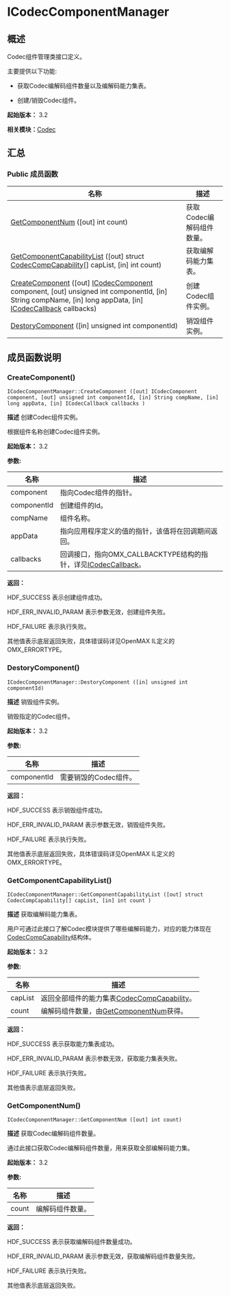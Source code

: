 # ICodecComponentManager


## 概述

Codec组件管理类接口定义。

主要提供以下功能:

- 获取Codec编解码组件数量以及编解码能力集表。

- 创建/销毁Codec组件。

**起始版本：** 3.2

**相关模块：**[Codec](_codec_v10.md)


## 汇总


### Public 成员函数

| 名称 | 描述 | 
| -------- | -------- |
| [GetComponentNum](#getcomponentnum) ([out] int count) | 获取Codec编解码组件数量。  | 
| [GetComponentCapabilityList](#getcomponentcapabilitylist) ([out] struct [CodecCompCapability](_codec_comp_capability_v10.md)[] capList, [in] int count) | 获取编解码能力集表。  | 
| [CreateComponent](#createcomponent) ([out] [ICodecComponent](interface_i_codec_component_v10.md) component, [out] unsigned int componentId, [in] String compName, [in] long appData, [in] [ICodecCallback](interface_i_codec_callback_v10.md) callbacks) | 创建Codec组件实例。  | 
| [DestoryComponent](#destorycomponent) ([in] unsigned int componentId) | 销毁组件实例。  | 


## 成员函数说明


### CreateComponent()

```
ICodecComponentManager::CreateComponent ([out] ICodecComponent component, [out] unsigned int componentId, [in] String compName, [in] long appData, [in] ICodecCallback callbacks )
```
**描述**
创建Codec组件实例。

根据组件名称创建Codec组件实例。

**起始版本：** 3.2

**参数:**

| 名称 | 描述 | 
| -------- | -------- |
| component | 指向Codec组件的指针。  | 
| componentId | 创建组件的Id。  | 
| compName | 组件名称。  | 
| appData | 指向应用程序定义的值的指针，该值将在回调期间返回。  | 
| callbacks | 回调接口，指向OMX_CALLBACKTYPE结构的指针，详见[ICodecCallback](interface_i_codec_callback_v10.md)。 | 

**返回：**

HDF_SUCCESS 表示创建组件成功。

HDF_ERR_INVALID_PARAM 表示参数无效，创建组件失败。

HDF_FAILURE 表示执行失败。

其他值表示底层返回失败，具体错误码详见OpenMAX IL定义的OMX_ERRORTYPE。


### DestoryComponent()

```
ICodecComponentManager::DestoryComponent ([in] unsigned int componentId)
```
**描述**
销毁组件实例。

销毁指定的Codec组件。

**起始版本：** 3.2

**参数:**

| 名称 | 描述 | 
| -------- | -------- |
| componentId | 需要销毁的Codec组件。 | 

**返回：**

HDF_SUCCESS 表示销毁组件成功。

HDF_ERR_INVALID_PARAM 表示参数无效，销毁组件失败。

HDF_FAILURE 表示执行失败。

其他值表示底层返回失败，具体错误码详见OpenMAX IL定义的OMX_ERRORTYPE。


### GetComponentCapabilityList()

```
ICodecComponentManager::GetComponentCapabilityList ([out] struct CodecCompCapability[] capList, [in] int count )
```
**描述**
获取编解码能力集表。

用户可通过此接口了解Codec模块提供了哪些编解码能力，对应的能力体现在[CodecCompCapability](_codec_comp_capability_v10.md)结构体。

**起始版本：** 3.2

**参数:**

| 名称 | 描述 | 
| -------- | -------- |
| capList | 返回全部组件的能力集表[CodecCompCapability](_codec_comp_capability_v10.md)。  | 
| count | 编解码组件数量，由[GetComponentNum](#getcomponentnum)获得。 | 

**返回：**

HDF_SUCCESS 表示获取能力集表成功。

HDF_ERR_INVALID_PARAM 表示参数无效，获取能力集表失败。

HDF_FAILURE 表示执行失败。

其他值表示底层返回失败。


### GetComponentNum()

```
ICodecComponentManager::GetComponentNum ([out] int count)
```
**描述**
获取Codec编解码组件数量。

通过此接口获取Codec编解码组件数量，用来获取全部编解码能力集。

**起始版本：** 3.2

**参数:**

| 名称 | 描述 | 
| -------- | -------- |
| count | 编解码组件数量。 | 

**返回：**

HDF_SUCCESS 表示获取编解码组件数量成功。

HDF_ERR_INVALID_PARAM 表示参数无效，获取编解码组件数量失败。

HDF_FAILURE 表示执行失败。

其他值表示底层返回失败。
